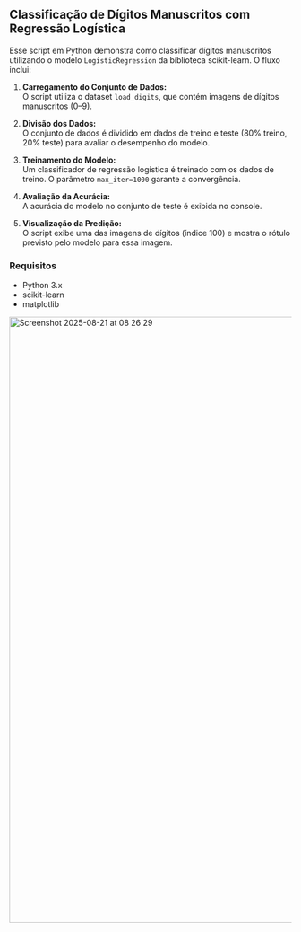 ## Classificação de Dígitos Manuscritos com Regressão Logística

Esse script em Python demonstra como classificar dígitos manuscritos utilizando o modelo `LogisticRegression` da biblioteca scikit-learn. O fluxo inclui:

1. **Carregamento do Conjunto de Dados:**  
   O script utiliza o dataset `load_digits`, que contém imagens de dígitos manuscritos (0–9).

2. **Divisão dos Dados:**  
   O conjunto de dados é dividido em dados de treino e teste (80% treino, 20% teste) para avaliar o desempenho do modelo.

3. **Treinamento do Modelo:**  
   Um classificador de regressão logística é treinado com os dados de treino. O parâmetro `max_iter=1000` garante a convergência.

4. **Avaliação da Acurácia:**  
   A acurácia do modelo no conjunto de teste é exibida no console.

5. **Visualização da Predição:**  
   O script exibe uma das imagens de dígitos (índice 100) e mostra o rótulo previsto pelo modelo para essa imagem.

### Requisitos
- Python 3.x
- scikit-learn
- matplotlib

<img width="1920" height="1080" alt="Screenshot 2025-08-21 at 08 26 29" src="https://github.com/user-attachments/assets/c4e9a351-e041-4287-ac5c-a27055fd1a7a" />

